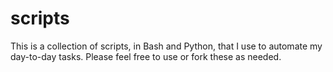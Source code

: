 # scripts
This is a collection of scripts, in Bash and Python, that I use to automate my day-to-day tasks. Please feel free to use or fork these as needed.
